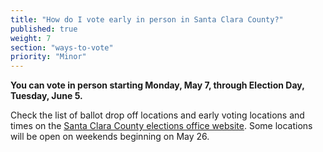 ```yaml
---
title: "How do I vote early in person in Santa Clara County?"
published: true
weight: 7
section: "ways-to-vote"
priority: "Minor"
---
```


**You can vote in person starting Monday, May 7, through Election Day, Tuesday, June 5.**  

Check the list of ballot drop off locations and early voting locations and times on the [Santa Clara County elections office website](https://www.sccgov.org/sites/rov/VBM/Pages/ReturningMail.aspx). Some locations will be open on weekends beginning on May 26.   